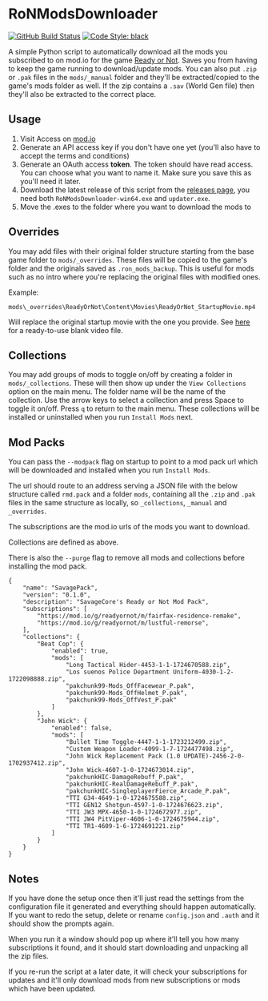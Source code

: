 # RoNModsDownloader

[![GitHub Build Status](https://img.shields.io/github/actions/workflow/status/SavageCore/RoNModsDownloader/build.yml?style=flat-square&logo=pytest)](https://github.com/SavageCore/RoNModsDownloader/actions/workflows/build.yml)
[![Code Style: black](https://img.shields.io/badge/code%20style-black-black)](https://pypi.org/project/black/)

A simple Python script to automatically download all the mods you subscribed to on mod.io for the game [Ready or Not](https://mod.io/g/readyornot). Saves you from having to keep the game running to download/update mods. You can also put `.zip` or `.pak` files in the `mods/_manual` folder and they'll be extracted/copied to the game's mods folder as well. If the zip contains a `.sav` (World Gen file) then they'll also be extracted to the correct place.

## Usage

1. Visit Access on [mod.io](https://mod.io/me/access)
1. Generate an API access key if you don't have one yet (you'll also have to accept the terms and conditions)
1. Generate an OAuth access **token**. The token should have read access. You can choose what you want to name it. Make sure you save this as you'll need it later.
1. Download the latest release of this script from the [releases page](https://github.com/SavageCore/RoNModsDownloader/releases), you need both `RoNModsDownloader-win64.exe` and `updater.exe`.
1. Move the .exes to the folder where you want to download the mods to

## Overrides

You may add files with their original folder structure starting from the base game folder to `mods/_overrides`. These files will be copied to the game's folder and the originals saved as `.ron_mods_backup`. This is useful for mods such as no intro where you're replacing the original files with modified ones.

Example:
```
mods\_overrides\ReadyOrNot\Content\Movies\ReadyOrNot_StartupMovie.mp4
```

Will replace the original startup movie with the one you provide. See [here](https://www.nexusmods.com/readyornot/mods/4246) for a ready-to-use blank video file.

## Collections

You may add groups of mods to toggle on/off by creating a folder in `mods/_collections`. These will then show up under the `View Collections` option on the main menu. The folder name will be the name of the collection. Use the arrow keys to select a collection and press Space to toggle it on/off. Press `q` to return to the main menu. These collections will be installed or uninstalled when you run `Install Mods` next.

## Mod Packs

You can pass the `--modpack` flag on startup to point to a mod pack url which will be downloaded and installed when you run `Install Mods`.

The url should route to an address serving a JSON file with the below structure called `rmd.pack` and a folder `mods`, containing all the `.zip` and `.pak` files in the same structure as locally, so `_collections`, `_manual` and `_overrides`.

The subscriptions are the mod.io urls of the mods you want to download.

Collections are defined as above.

There is also the `--purge` flag to remove all mods and collections before installing the mod pack.

```
{
    "name": "SavagePack",
    "version": "0.1.0",
    "description": "SavageCore's Ready or Not Mod Pack",
    "subscriptions": [
        "https://mod.io/g/readyornot/m/fairfax-residence-remake",
        "https://mod.io/g/readyornot/m/lustful-remorse",
    ],
    "collections": {
        "Beat Cop": {
            "enabled": true,
            "mods": [
                "Long Tactical Hider-4453-1-1-1724670588.zip",
                "Los suenos Police Department Uniform-4030-1-2-1722098888.zip",
                "pakchunk99-Mods_OffFacewear_P.pak",
                "pakchunk99-Mods_OffHelmet_P.pak",
                "pakchunk99-Mods_OffVest_P.pak"
            ]
        },
        "John Wick": {
            "enabled": false,
            "mods": [
                "Bullet Time Toggle-4447-1-1-1723212499.zip",
                "Custom Weapon Loader-4099-1-7-1724477498.zip",
                "John Wick Replacement Pack (1.0 UPDATE)-2456-2-0-1702937412.zip",
                "John Wick-4607-1-0-1724673014.zip",
                "pakchunkHIC-DamageRebuff_P.pak",
                "pakchunkHIC-RealDamageRebuff_P.pak",
                "pakchunkHIC-SingleplayerFierce_Arcade_P.pak",
                "TTI G34-4649-1-0-1724675588.zip",
                "TTI GEN12 Shotgun-4597-1-0-1724676623.zip",
                "TTI JW3 MPX-4650-1-0-1724672977.zip",
                "TTI JW4 PitViper-4606-1-0-1724675944.zip",
                "TTI TR1-4609-1-6-1724691221.zip"
            ]
        }
    }
}
```

## Notes

If you have done the setup once then it'll just read the settings from the configuration file it generated and everything should happen automatically. If you want to redo the setup, delete or rename `config.json` and `.auth` and it should show the prompts again.

When you run it a window should pop up where it'll tell you how many subscriptions it found, and it should start downloading and unpacking all the zip files.

If you re-run the script at a later date, it will check your subscriptions for updates and it'll only download mods from new subscriptions or mods which have been updated.
